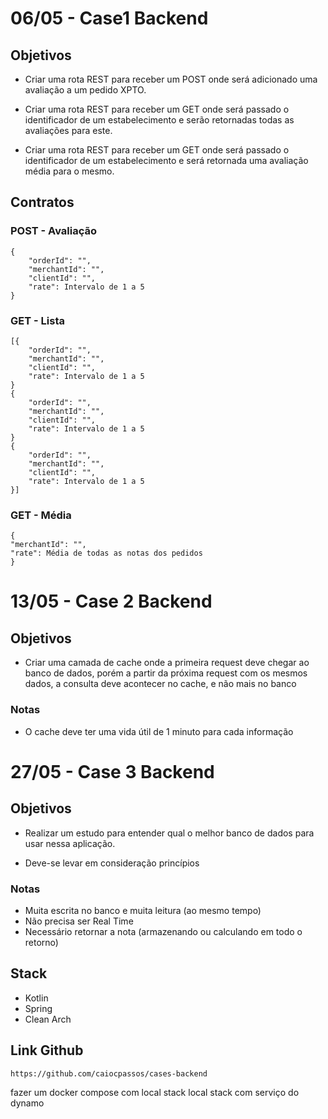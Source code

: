 # 06/05 - Case1 Backend

## Objetivos

 - Criar uma rota REST para receber um POST onde será adicionado uma avaliação a um pedido XPTO.


 - Criar uma rota REST para receber um GET onde será passado o identificador de um estabelecimento e serão retornadas todas as avaliações para este.


 - Criar uma rota REST para receber um GET onde será passado o identificador de um estabelecimento e será retornada uma avaliação média para o mesmo.


## Contratos

### POST - Avaliação

```
{
    "orderId": "",
    "merchantId": "",
    "clientId": "",
    "rate": Intervalo de 1 a 5
}
```

### GET - Lista

```
[{
    "orderId": "",
    "merchantId": "",
    "clientId": "",
    "rate": Intervalo de 1 a 5
}
{
    "orderId": "",
    "merchantId": "",
    "clientId": "",
    "rate": Intervalo de 1 a 5
}
{
    "orderId": "",
    "merchantId": "",
    "clientId": "",
    "rate": Intervalo de 1 a 5
}]
```

### GET - Média

```
{
"merchantId": "",
"rate": Média de todas as notas dos pedidos
}
```

# 13/05 - Case 2 Backend

## Objetivos

 - Criar uma camada de cache onde a primeira request deve chegar ao banco de dados, porém a partir da próxima request com os mesmos dados, a consulta deve acontecer no cache, e não mais no banco


### Notas

 - O cache deve ter uma vida útil de 1 minuto para cada informação

# 27/05 - Case 3 Backend

## Objetivos

 - Realizar um estudo para entender qual o melhor banco de dados para usar nessa aplicação.

 - Deve-se levar em consideração princípios 
 
### Notas
 - Muita escrita no banco e muita leitura (ao mesmo tempo)
 - Não precisa ser Real Time
 - Necessário retornar a nota (armazenando ou calculando em todo o retorno)

## Stack

 - Kotlin
 - Spring
 - Clean Arch

## Link Github

```
https://github.com/caiocpassos/cases-backend
```

fazer um docker compose com local stack
local stack com serviço do dynamo
